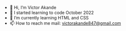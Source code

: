 - 👋 Hi, I’m Victor Akande
- 👀 I started learning to code October 2022
- 🌱 I’m currently learning HTML and CSS
- 📫 How to reach me mail: victorakande847@gmail.com

<!---
vigge-vigge/vigge-vigge is a ✨ special ✨ repository because its `README.md` (this file) appears on your GitHub profile.
You can click the Preview link to take a look at your changes.
--->
